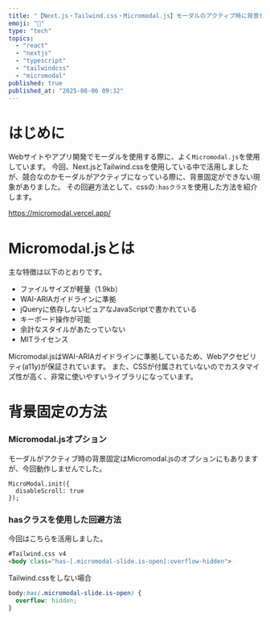 ```yaml
---
title: "【Next.js・Tailwind.css・Micromodal.js】モーダルのアクティブ時に背景を固定する"
emoji: "📝"
type: "tech"
topics:
  - "react"
  - "nextjs"
  - "typescript"
  - "tailwindcss"
  - "micromodal"
published: true
published_at: "2025-08-06 09:32"
---
```

# はじめに
Webサイトやアプリ開発でモーダルを使用する際に、よく`Micromodal.js`を使用しています。
今回、Next.jsとTailwind.cssを使用している中で活用しましたが、競合なのかモーダルがアクティブになっている際に、背景固定ができない現象がありました。
その回避方法として、cssの`:hasクラス`を使用した方法を紹介します。

https://micromodal.vercel.app/

# Micromodal.jsとは
主な特徴は以下のとおりです。

- ファイルサイズが軽量（1.9kb）
- WAI-ARIAガイドラインに準拠
- jQueryに依存しないピュアなJavaScriptで書かれている
- キーボード操作が可能
- 余計なスタイルがあたっていない
- MITライセンス

Micromodal.jsはWAI-ARIAガイドラインに準拠しているため、Webアクセビリティ(a11y)が保証されています。
また、CSSが付属されていないのでカスタマイズ性が高く、非常に使いやすいライブラリになっています。

# 背景固定の方法
### Micromodal.jsオプション
モーダルがアクティブ時の背景固定はMicromodal.jsのオプションにもありますが、今回動作しませんでした。
```
MicroModal.init({
  disableScroll: true
});
```

### hasクラスを使用した回避方法
今回はこちらを活用しました。
```html
#Tailwind.css v4
<body class="has-[.micromodal-slide.is-open]:overflow-hidden">
```

Tailwind.cssをしない場合
```css
body:has(.micromodal-slide.is-open) {
  overflow: hidden;
}
```
